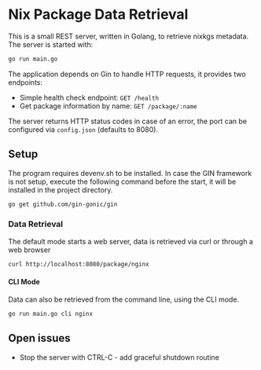 # Nix Package Data Retrieval

This is a small REST server, written in Golang, to retrieve nixkgs metadata. The server is started with:

```bash
go run main.go
```

The application depends on Gin to handle HTTP requests, it provides two endpoints:

* Simple health check endpoint: `GET /health`
* Get package information by name: `GET /package/:name`

The server returns HTTP status codes in case of an error, the port can be configured via `config.json` (defaults to 8080).

## Setup

The program requires devenv.sh to be installed. In case the GIN framework is not setup, execute the following command before the start, it will be installed in the project directory.

```bash
go get github.com/gin-gonic/gin
```

### Data Retrieval

The default mode starts a web server, data is retrieved via curl or through a web browser

```bash
curl http://localhost:8080/package/nginx
```

#### CLI Mode

Data can also be retrieved from the command line, using the CLI mode.

```bash
go run main.go cli nginx
```

## Open issues
* Stop the server with CTRL-C - add graceful shutdown routine
